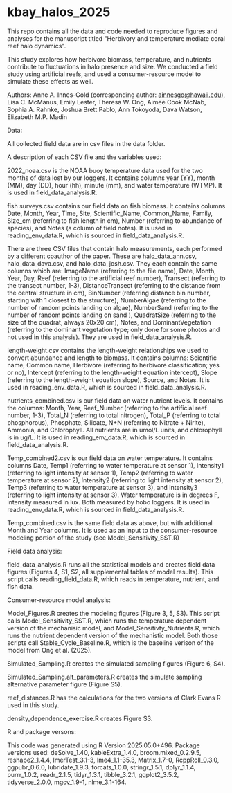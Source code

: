 # kbay_halos_2025

This repo contains all the data and code needed to reproduce figures and analyses for the manuscript titled "Herbivory and temperature mediate coral reef halo dynamics". 

This study explores how herbivore biomass, temperature, and nutrients contribute to fluctuations in halo presence and size. We conducted a field study using artificial reefs, and used a consumer-resource model to simulate these effects as well.

Authors: Anne A. Innes-Gold (corresponding author: ainnesgo@hawaii.edu), Lisa C. McManus, Emily Lester, Theresa W. Ong, Aimee Cook McNab, Sophia A. Rahnke, Joshua Brett Pablo, Ann Tokoyoda, Dava Watson, Elizabeth M.P. Madin 

Data:

All collected field data are in csv files in the data folder. 

A description of each CSV file and the variables used:

2022_noaa.csv is the NOAA buoy temperature data used for the two months of data lost by our loggers. It contains columns year (YY), month (MM), day (DD), hour (hh), minute (mm), and water temperature (WTMP). It is used in field_data_analysis.R.
  
fish surveys.csv contains our field data on fish biomass. It contains columns Date, Month, Year, Time, Site, Scientific_Name, Common_Name, Family, Size_cm (referring to fish length in cm), Number (referring to abundance of species), and Notes (a column of field notes). It is used in reading_env_data.R, which is sourced in field_data_analysis.R.
  
There are three CSV files that contain halo measurements, each performed by a different coauthor of the paper. These are halo_data_ann.csv, halo_data_dava.csv, and halo_data_josh.csv. They each contain the same columns which are: ImageName (referring to the file name), Date, Month, Year, Day, Reef (referring to the artificial reef number), Transect (referring to the transect number, 1-3), DistanceTransect (referring to the distance from the central structure in cm), BinNumber (referring distance bin number, starting with 1 closest to the structure), NumberAlgae (referring to the number of random points landing on algae), NumberSand (referring to the number of random points landing on sand ), QuadratSize (referring to the size of the quadrat, always 20x20 cm), Notes, and DominantVegetation (referring to the dominant vegetation type; only done for some photos and not used in this analysis). They are used in field_data_analysis.R.
  
length-weight.csv contains the length-weight relationships we used to convert abundance and length to biomass. It contains columns: Scientific name, Common name, Herbivore (referring to herbivore classification; yes or no), Intercept (referring to the length-weight equation intercept), Slope (referring to the length-weight equation slope), Source, and Notes. It is used in reading_env_data.R, which is sourced in field_data_analysis.R. 

nutrients_combined.csv is our field data on water nutrient levels. It contains the columns: Month, Year, Reef_Number (referring to the artificial reef number, 1-3), Total_N (referring to total nitrogen), Total_P (referring to total phosphorous), Phosphate, Silicate, N+N (referring to Nitrate + Nirite), Ammonia, and Chlorophyll. All nutrients are in umol/L units, and chlorophyll is in ug/L. It is used in reading_env_data.R,  which is sourced in field_data_analysis.R.
  
Temp_combined2.csv is our field data on water temperature. It contains columns Date, Temp1 (referring to water temperature at sensor 1), Intensity1 (referring to light intensity at sensor 1), Temp2 (referring to water temperature at sensor 2), Intensity2 (referring to light intensity at sensor 2), Temp3 (referring to water temperature at sensor 3), and Intensity3 (referring to light intensity at sensor 3). Water temperature is in degrees F, intensity measured in lux. Both measured by hobo loggers. It is used in reading_env_data.R,  which is sourced in field_data_analysis.R.
  
Temp_combined.csv is the same field data as above, but with additional Month and Year columns. It is used as an input to the consumer-resource modeling portion of the study (see Model_Sensitivity_SST.R)


Field data analysis:

  field_data_analysis.R runs all the statistical models and creates field data figures (Figures 4, S1, S2, all supplemental tables of model   results). This script calls reading_field_data.R, which reads in temperature, nutrient, and fish data.

Consumer-resource model analysis:

  Model_Figures.R creates the modeling figures (Figure 3, 5, S3). This script calls Model_Sensitivity_SST.R, which runs the temperature        dependent version of the mechanisic model, and Model_Sensitivty_Nutrients.R, which runs the nutrient dependent version of the mechanistic    model. Both those scripts call Stable_Cycle_Baseline.R, which is the baseline verison of the model from Ong et al. (2025). 

Simulated_Sampling.R creates the simulated sampling figures (Figure 6, S4).

Simulated_Sampling.alt_parameters.R creates the simulate sampling alternative parameter figure  (Figure S5).

reef_distances.R has the calculations for the two versions of Clark Evans R used in this study.

density_dependence_exercise.R creates Figure S3.


R and package versons:

This code was generated using R Version 2025.05.0+496.
Package versions used: deSolve_1.40, kableExtra_1.4.0, broom.mixed_0.2.9.5, reshape2_1.4.4, lmerTest_3.1-3, lme4_1.1-35.3, Matrix_1.7-0, RcppRoll_0.3.0, ggpubr_0.6.0, lubridate_1.9.3, forcats_1.0.0, stringr_1.5.1, dplyr_1.1.4, purrr_1.0.2, readr_2.1.5, tidyr_1.3.1, tibble_3.2.1, ggplot2_3.5.2, tidyverse_2.0.0, mgcv_1.9-1, nlme_3.1-164.       
